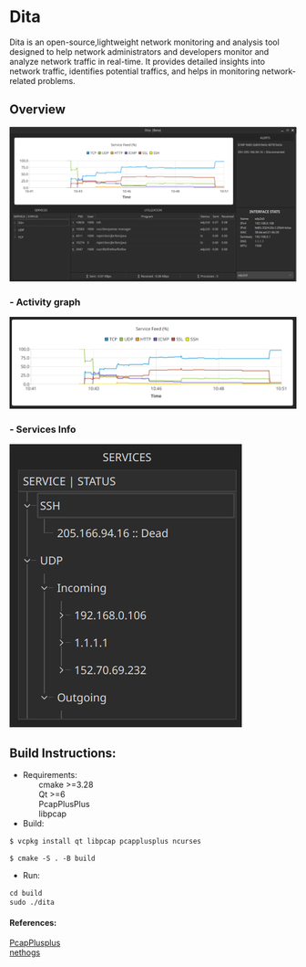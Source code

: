 # Dita
Dita is an open-source,lightweight network monitoring and analysis tool designed to help
network administrators and developers monitor and analyze network traffic
in real-time. It provides detailed insights into network traffic, identifies potential
traffics, and helps in monitoring network-related problems.

## Overview 
![plot](./screenshot/main.png)

### - Activity graph 
![plot](./screenshot/graph.png)

### - Services Info
![plot](./screenshot/info.png)

## Build Instructions:
- Requirements: \
  &nbsp;&nbsp;&nbsp;&nbsp;&nbsp;&nbsp; cmake >=3.28 \
  &nbsp;&nbsp;&nbsp;&nbsp;&nbsp;&nbsp; Qt >=6 \
  &nbsp;&nbsp;&nbsp;&nbsp;&nbsp;&nbsp; PcapPlusPlus \
  &nbsp;&nbsp;&nbsp;&nbsp;&nbsp;&nbsp; libpcap 
- Build: 
```
$ vcpkg install qt libpcap pcapplusplus ncurses
```
```
$ cmake -S . -B build
```
- Run: 
```
cd build
sudo ./dita
```

#### References:
[PcapPlusplus](https://pcapplusplus.github.io/) \
[nethogs](https://github.com/raboof/nethogs)
